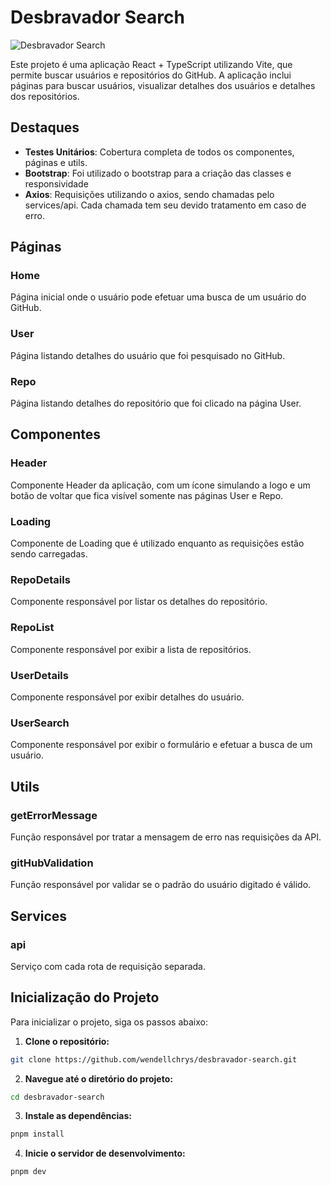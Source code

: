 # Desbravador Search

![Desbravador Search](https://i.postimg.cc/L8R6Wrv7/image.png)

Este projeto é uma aplicação React + TypeScript utilizando Vite, que permite buscar usuários e repositórios do GitHub. A aplicação inclui páginas para buscar usuários, visualizar detalhes dos usuários e detalhes dos repositórios.

## **Destaques**

- **Testes Unitários**: Cobertura completa de todos os componentes, páginas e utils.
- **Bootstrap**: Foi utilizado o bootstrap para a criação das classes e responsividade
- **Axios**: Requisições utilizando o axios, sendo chamadas pelo services/api. Cada chamada tem seu devido tratamento em caso de erro.

## **Páginas**

### Home
Página inicial onde o usuário pode efetuar uma busca de um usuário do GitHub.

### User
Página listando detalhes do usuário que foi pesquisado no GitHub.

### Repo
Página listando detalhes do repositório que foi clicado na página User.

## **Componentes**

### Header
Componente Header da aplicação, com um ícone simulando a logo e um botão de voltar que fica visível somente nas páginas User e Repo.

### Loading
Componente de Loading que é utilizado enquanto as requisições estão sendo carregadas.

### RepoDetails
Componente responsável por listar os detalhes do repositório.

### RepoList
Componente responsável por exibir a lista de repositórios.

### UserDetails
Componente responsável por exibir detalhes do usuário.

### UserSearch
Componente responsável por exibir o formulário e efetuar a busca de um usuário.

## **Utils**

### getErrorMessage
Função responsável por tratar a mensagem de erro nas requisições da API.

### gitHubValidation
Função responsável por validar se o padrão do usuário digitado é válido.

## **Services**

### api
Serviço com cada rota de requisição separada.

## **Inicialização do Projeto**

Para inicializar o projeto, siga os passos abaixo:

1. **Clone o repositório:**
```bash
git clone https://github.com/wendellchrys/desbravador-search.git
```

2. **Navegue até o diretório do projeto:**
```bash
cd desbravador-search
```

3. **Instale as dependências:**
```bash
pnpm install
```

4. **Inicie o servidor de desenvolvimento:**
```bash
pnpm dev
```
